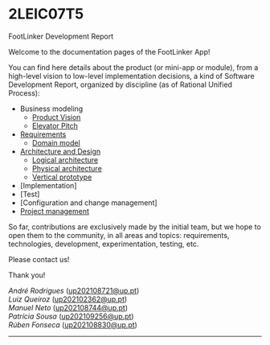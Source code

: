 # 2LEIC07T5

FootLinker Development Report

Welcome to the documentation pages of the FootLinker App!

You can find here details about the product (or mini-app or module), from a high-level vision to low-level implementation decisions, a kind of Software Development Report, organized by discipline (as of Rational Unified Process): 

* Business modeling 
  * [Product Vision](docs/ProductVision.md)
  * [Elevator Pitch](docs/ElevatorPitch.md)
* [Requirements](docs/Requirements.md)
  * [Domain model](docs/Requirements.md#Domain-model)
* [Architecture and Design](docs/ArchitectureAndDesign.md)
  * [Logical architecture](docs/ArchitectureAndDesign.md#architecture-and-design)
  * [Physical architecture](docs/ArchitectureAndDesign.md#physical-architecture)
  * [Vertical prototype](docs/ArchitectureAndDesign.md#vertical-prototype)
* [Implementation]
* [Test]
* [Configuration and change management]
* [Project management](docs/ProjectManagement.md)

So far, contributions are exclusively made by the initial team, but we hope to open them to the community, in all areas and topics: requirements, technologies, development, experimentation, testing, etc.

Please contact us! 

Thank you!

*André Rodrigues* (up202108721@up.pt)<br>
*Luiz Queiroz* (up202102362@up.pt)<br>
*Manuel Neto* (up202108744@up.pt)<br>
*Patrícia Sousa* (up202109256@up.pt)<br>
*Rúben Fonseca* (up202108830@up.pt)

---

